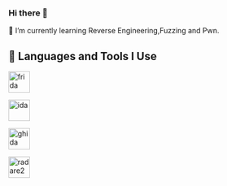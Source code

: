 ### Hi there 👋


<!--
**chan233/chan233** is a ✨ _special_ ✨ repository because its `README.md` (this file) appears on your GitHub profile.

Here are some ideas to get you started:

- 🔭 I’m currently working on ...
- 🌱 I’m currently learning ...
- 👯 I’m looking to collaborate on ...
- 🤔 I’m looking for help with ...
- 💬 Ask me about ...
- 📫 How to reach me: ...
- 😄 Pronouns: ...
- ⚡ Fun fact: ...

-->
🌱 I’m currently learning Reverse Engineering,Fuzzing and Pwn.

<h2>🚀 Languages and Tools I Use</h2>
<p>

<a target="_blank" href="https://p3-juejin.byteimg.com/tos-cn-i-k3u1fbpfcp/d321bff2fa8e4f8d953939f5f5c171f3~tplv-k3u1fbpfcp-zoom-crop-mark:4536:4536:4536:2553.image" style="display: inline-block;"><img src="https://p3-juejin.byteimg.com/tos-cn-i-k3u1fbpfcp/d321bff2fa8e4f8d953939f5f5c171f3~tplv-k3u1fbpfcp-zoom-crop-mark:4536:4536:4536:2553.image" alt="frida" width="42" height="42" /></a>

<a target="_blank" href="https://appsitory.com/data/windows/icons/ida-pro/ida-pro.png" style="display: inline-block;"><img src="https://appsitory.com/data/windows/icons/ida-pro/ida-pro.png" alt="ida" width="42" height="42" /></a>

<a target="_blank" href="https://ghidra-sre.org/images/GHIDRA_1.png" style="display: inline-block;"><img src="https://ghidra-sre.org/images/GHIDRA_1.png" alt="ghida" width="42" height="42" /></a>

<a target="_blank" href="https://avatars.githubusercontent.com/u/2842539?s=48&v=4" style="display: inline-block;"><img src="https://avatars.githubusercontent.com/u/2842539?s=48&v=4" alt="radare2" width="42" height="42" /></a>



</p>


